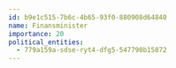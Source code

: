 ```yaml
---
id: b9e1c515-7b6c-4b65-93f0-880908d64840
name: Finansminister
importance: 20
political_entities:
  - 779a159a-sdse-ryt4-dfg5-547790b15872
---
```

